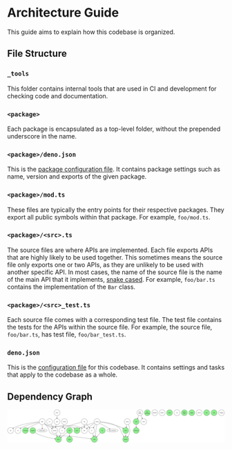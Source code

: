 # Architecture Guide

This guide aims to explain how this codebase is organized.

## File Structure

### `_tools`

This folder contains internal tools that are used in CI and development for
checking code and documentation.

### `<package>`

Each package is encapsulated as a top-level folder, without the prepended
underscore in the name.

### `<package>/deno.json`

This is the
[package configuration file](https://jsr.io/docs/publishing-packages#package-config-file).
It contains package settings such as name, version and exports of the given
package.

### `<package>/mod.ts`

These files are typically the entry points for their respective packages. They
export all public symbols within that package. For example, `foo/mod.ts`.

### `<package>/<src>.ts`

The source files are where APIs are implemented. Each file exports APIs that are
highly likely to be used together. This sometimes means the source file only
exports one or two APIs, as they are unlikely to be used with another specific
API. In most cases, the name of the source file is the name of the main API that
it implements,
[snake cased](https://developer.mozilla.org/en-US/docs/Glossary/Snake_case). For
example, `foo/bar.ts` contains the implementation of the `Bar` class.

### `<package>/<src>_test.ts`

Each source file comes with a corresponding test file. The test file contains
the tests for the APIs within the source file. For example, the source file,
`foo/bar.ts`, has test file, `foo/bar_test.ts`.

### `deno.json`

This is the
[configuration file](https://docs.deno.com/runtime/manual/getting_started/configuration_file)
for this codebase. It contains settings and tasks that apply to the codebase as
a whole.

## Dependency Graph

<img src="./dependency_graph.svg">

